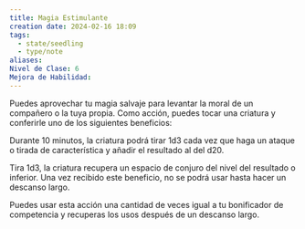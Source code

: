 ```yaml
---
title: Magia Estimulante
creation date: 2024-02-16 18:09
tags:
  - state/seedling
  - type/note
aliases: 
Nivel de Clase: 6
Mejora de Habilidad:
---
```

Puedes aprovechar tu magia salvaje para levantar la moral de un compañero o la tuya propia. Como acción, puedes tocar una criatura y conferirle uno de los siguientes beneficios:

Durante 10 minutos, la criatura podrá tirar 1d3 cada vez que haga un ataque o tirada de
característica y añadir el resultado al del d20.

Tira 1d3, la criatura recupera un espacio de conjuro del nivel del resultado o inferior. Una vez
recibido este beneficio, no se podrá usar hasta hacer un descanso largo.

Puedes usar esta acción una cantidad de veces igual a tu bonificador de competencia y recuperas los usos después de un descanso largo.
